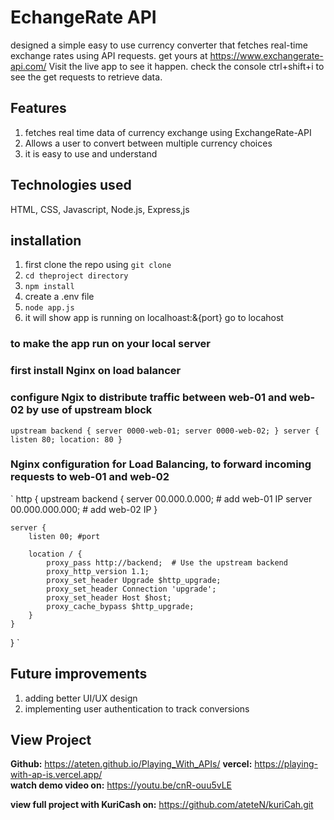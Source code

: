 # EchangeRate API
designed a simple easy to use currency converter that fetches real-time exchange rates using API requests. 
get yours at https://www.exchangerate-api.com/
Visit the live app to see it happen. check the console ctrl+shift+i to see the get requests to retrieve data.

## Features
1. fetches real time data of currency exchange using ExchangeRate-API
2. Allows a user to convert between multiple currency choices
3. it is easy to use and understand

## Technologies used
HTML, CSS, Javascript, Node.js, Express,js

## installation 
1. first clone the repo using `git clone`
2. `cd theproject directory`
3. `npm install`
4. create a .env file
5. `node app.js`
6. it will show app is running on localhoast:&{port} go to locahost

### to make the app run on your local server
### first install Nginx on load balancer
### configure Ngix to distribute traffic between web-01 and web-02 by use of upstream block

`upstream backend {
    server 0000-web-01;
    server 0000-web-02;
}
server {
    listen 80;
    location:
            80
}`

### Nginx configuration for Load Balancing, to forward incoming requests to web-01 and web-02

`
http {
    upstream backend {
        server 00.000.0.000;  # add web-01 IP
        server 00.000.000.000;  # add web-02 IP
    }

    server {
        listen 00; #port

        location / {
            proxy_pass http://backend;  # Use the upstream backend
            proxy_http_version 1.1;
            proxy_set_header Upgrade $http_upgrade;
            proxy_set_header Connection 'upgrade';
            proxy_set_header Host $host;
            proxy_cache_bypass $http_upgrade;
        }
    }
}
`

## Future improvements 

1. adding better UI/UX design
2. implementing user authentication to track conversions

## View Project

**Github:** https://ateten.github.io/Playing_With_APIs/
**vercel:** https://playing-with-ap-is.vercel.app/  
**watch demo video on:** https://youtu.be/cnR-ouu5vLE

**view full project with KuriCash on:** https://github.com/ateteN/kuriCah.git
